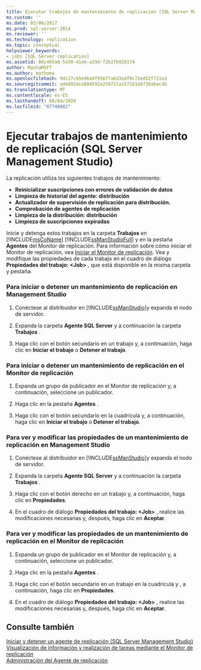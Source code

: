 ```yaml
---
title: Ejecutar trabajos de mantenimiento de replicación (SQL Server Management Studio) | Microsoft Docs
ms.custom: ''
ms.date: 03/06/2017
ms.prod: sql-server-2014
ms.reviewer: ''
ms.technology: replication
ms.topic: conceptual
helpviewer_keywords:
- jobs [SQL Server replication]
ms.assetid: 0dc485a0-5a50-41eb-a29d-f2b2fb920174
author: MashaMSFT
ms.author: mathoma
ms.openlocfilehash: 9dc27c65e96a9f956ffa6d3edf9c72ed52f721a3
ms.sourcegitcommit: ad4d92dce894592a259721a1571b1d8736abacdb
ms.translationtype: MT
ms.contentlocale: es-ES
ms.lasthandoff: 08/04/2020
ms.locfileid: "87748082"
---
```

# <a name="run-replication-maintenance-jobs-sql-server-management-studio"></a>Ejecutar trabajos de mantenimiento de replicación (SQL Server Management Studio)
  La replicación utiliza los siguientes trabajos de mantenimiento:  
  
-   **Reinicializar suscripciones con errores de validación de datos**
-   **Limpieza de historial del agente: distribución**
-   **Actualizador de supervisión de replicación para distribución.**
-   **Comprobación de agentes de replicación**
-   **Limpieza de la distribución: distribución**
-   **Limpieza de suscripciones expiradas**  
  
 Inicie y detenga estos trabajos en la carpeta **Trabajos** en [!INCLUDE[msCoName](../../../includes/msconame-md.md)] [!INCLUDE[ssManStudioFull](../../../includes/ssmanstudiofull-md.md)] y en la pestaña **Agentes** del Monitor de replicación. Para información sobre cómo iniciar el Monitor de replicación, vea [Iniciar el Monitor de replicación](../monitor/start-the-replication-monitor.md). Vea y modifique las propiedades de cada trabajo en el cuadro de diálogo **Propiedades del trabajo: \<Job>** , que está disponible en la misma carpeta y pestaña.  
  
### <a name="to-start-or-stop-a-replication-maintenance-job-in-management-studio"></a>Para iniciar o detener un mantenimiento de replicación en Management Studio  
  
1.  Conéctese al distribuidor en [!INCLUDE[ssManStudio](../../../includes/ssmanstudio-md.md)]y expanda el nodo de servidor.  
  
2.  Expanda la carpeta **Agente SQL Server** y a continuación la carpeta **Trabajos** .  
  
3.  Haga clic con el botón secundario en un trabajo y, a continuación, haga clic en **Iniciar el trabajo** o **Detener el trabajo**.  
  
### <a name="to-start-or-stop-a-replication-maintenance-job-in-replication-monitor"></a>Para iniciar o detener un mantenimiento de replicación en el Monitor de replicación  
  
1.  Expanda un grupo de publicador en el Monitor de replicación y, a continuación, seleccione un publicador.  
  
2.  Haga clic en la pestaña **Agentes** .  
  
3.  Haga clic con el botón secundario en la cuadrícula y, a continuación, haga clic en **Iniciar el trabajo** o **Detener el trabajo**.  
  
### <a name="to-view-and-modify-properties-for-a-replication-maintenance-job-in-management-studio"></a>Para ver y modificar las propiedades de un mantenimiento de replicación en Management Studio  
  
1.  Conéctese al distribuidor en [!INCLUDE[ssManStudio](../../../includes/ssmanstudio-md.md)]y expanda el nodo de servidor.  
  
2.  Expanda la carpeta **Agente SQL Server** y a continuación la carpeta **Trabajos** .  
  
3.  Haga clic con el botón derecho en un trabajo y, a continuación, haga clic en **Propiedades**.  
  
4.  En el cuadro de diálogo **Propiedades del trabajo: \<Job>** , realice las modificaciones necesarias y, después, haga clic en **Aceptar**.  
  
### <a name="to-view-and-modify-properties-for-a-replication-maintenance-job-in-replication-monitor"></a>Para ver y modificar las propiedades de un mantenimiento de replicación en el Monitor de replicación  
  
1.  Expanda un grupo de publicador en el Monitor de replicación y, a continuación, seleccione un publicador.  
  
2.  Haga clic en la pestaña **Agentes** .  
  
3.  Haga clic con el botón secundario en un trabajo en la cuadrícula y , a continuación, haga clic en **Propiedades**.  
  
4.  En el cuadro de diálogo **Propiedades del trabajo: \<Job>** , realice las modificaciones necesarias y, después, haga clic en **Aceptar**.  
  
## <a name="see-also"></a>Consulte también  
 [Iniciar y detener un agente de replicación &#40;SQL Server Management Studio&#41;](../agents/start-and-stop-a-replication-agent-sql-server-management-studio.md)   
 [Visualización de información y realización de tareas mediante el Monitor de replicación](../monitor/view-information-and-perform-tasks-replication-monitor.md)   
 [Administración del Agente de replicación](../agents/replication-agent-administration.md)  
  
  
